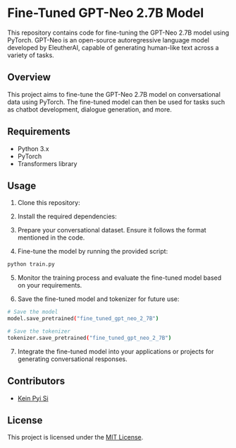 
# Fine-Tuned GPT-Neo 2.7B Model

This repository contains code for fine-tuning the GPT-Neo 2.7B model using PyTorch. GPT-Neo is an open-source autoregressive language model developed by EleutherAI, capable of generating human-like text across a variety of tasks.

## Overview

This project aims to fine-tune the GPT-Neo 2.7B model on conversational data using PyTorch. The fine-tuned model can then be used for tasks such as chatbot development, dialogue generation, and more.

## Requirements

- Python 3.x
- PyTorch
- Transformers library

## Usage

1. Clone this repository:

2. Install the required dependencies:

3. Prepare your conversational dataset. Ensure it follows the format mentioned in the code.

4. Fine-tune the model by running the provided script:

```bash
python train.py

```

5. Monitor the training process and evaluate the fine-tuned model based on your requirements.

6. Save the fine-tuned model and tokenizer for future use:

```bash
# Save the model
model.save_pretrained("fine_tuned_gpt_neo_2_7B")

# Save the tokenizer
tokenizer.save_pretrained("fine_tuned_gpt_neo_2_7B")
```

7. Integrate the fine-tuned model into your applications or projects for generating conversational responses.

## Contributors

- [Kein Pyi Si](https://github.com/keinpyisi)

## License

This project is licensed under the [MIT License](LICENSE).
```
